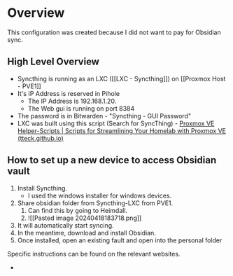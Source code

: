 # Overview
This configuration was created because I did not want to pay for Obsidian sync.

## High Level Overview
- Syncthing is running as an LXC ([[LXC - Syncthing]]) on [[Proxmox Host - PVE1]]
- It's IP Address is reserved in Pihole
	- The IP Address is 192.168.1.20.
	- The Web gui is running on port 8384
- The password is in Bitwarden - "Syncthing - GUI Password"
- LXC was built using this script (Search for SyncThing) - [Proxmox VE Helper-Scripts | Scripts for Streamlining Your Homelab with Proxmox VE (tteck.github.io)](https://tteck.github.io/Proxmox/)
## How to set up a new device to access Obsidian vault
1. Install Syncthing.
	- I used the windows installer for windows devices.
2. Share obsidian folder from Syncthing-LXC from PVE1.
	1. Can find this by going to Heimdall.
	2. ![[Pasted image 20240418183718.png]]
3. It will automatically start syncing.
4. In the meantime, download and install Obsidian.
5. Once installed, open an existing fault and open into the personal folder

Specific instructions can be found on the relevant websites.

- 